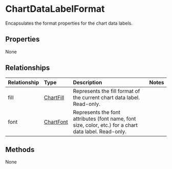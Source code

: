 # ChartDataLabelFormat

Encapsulates the format properties for the chart data labels.

## Properties
None

## Relationships
| Relationship | Type    |Description|Notes |
|:---------------|:--------|:----------|:-----|
|fill|[ChartFill](chartfill.md)|Represents the fill format of the current chart data label. Read-only.||
|font|[ChartFont](chartfont.md)|Represents the font attributes (font name, font size, color, etc.) for a chart data label. Read-only.||

## Methods
None

